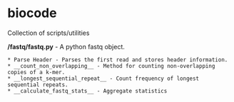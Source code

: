 # biocode
Collection of scripts/utilities

__/fastq/fastq.py__ - A python fastq object. 

	* Parse Header - Parses the first read and stores header information.
	* __count_non_overlapping__ - Method for counting non-overlapping copies of a k-mer.
	* __longest_sequential_repeat__ - Count frequency of longest sequential repeats.
	* __calculate_fastq_stats__ - Aggregate statistics